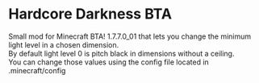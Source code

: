 # Hardcore Darkness BTA
Small mod for Minecraft BTA! 1.7.7.0_01 that lets you change the minimum light level in a chosen dimension.\
By default light level 0 is pitch black in dimensions without a ceiling. \
You can change those values using the config file located in .minecraft/config
